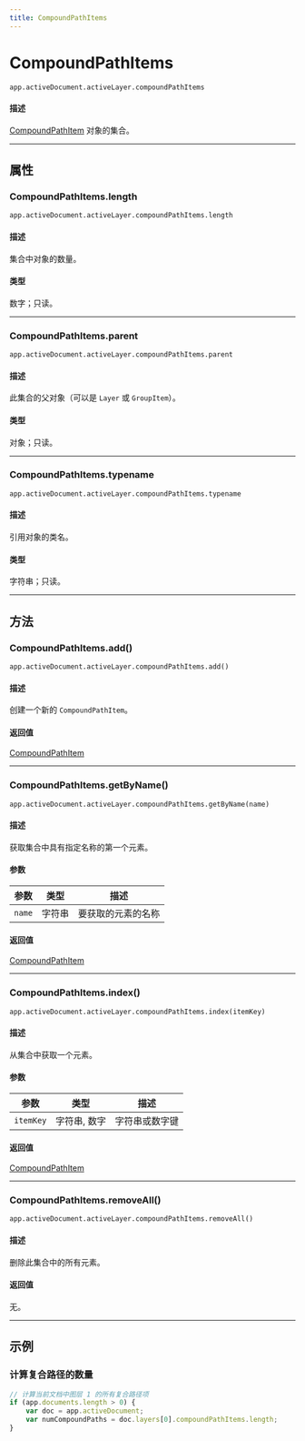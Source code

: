 ```yaml
---
title: CompoundPathItems
---
```

# CompoundPathItems

`app.activeDocument.activeLayer.compoundPathItems`

#### 描述

[CompoundPathItem](.././CompoundPathItem) 对象的集合。

---

## 属性

### CompoundPathItems.length

`app.activeDocument.activeLayer.compoundPathItems.length`

#### 描述

集合中对象的数量。

#### 类型

数字；只读。

---

### CompoundPathItems.parent

`app.activeDocument.activeLayer.compoundPathItems.parent`

#### 描述

此集合的父对象（可以是 `Layer` 或 `GroupItem`）。

#### 类型

对象；只读。

---

### CompoundPathItems.typename

`app.activeDocument.activeLayer.compoundPathItems.typename`

#### 描述

引用对象的类名。

#### 类型

字符串；只读。

---

## 方法

### CompoundPathItems.add()

`app.activeDocument.activeLayer.compoundPathItems.add()`

#### 描述

创建一个新的 `CompoundPathItem`。

#### 返回值

[CompoundPathItem](.././CompoundPathItem)

---

### CompoundPathItems.getByName()

`app.activeDocument.activeLayer.compoundPathItems.getByName(name)`

#### 描述

获取集合中具有指定名称的第一个元素。

#### 参数

| 参数     | 类型   | 描述         |
| -------- | ------ | ------------------ |
| `name`   | 字符串 | 要获取的元素的名称 |

#### 返回值

[CompoundPathItem](.././CompoundPathItem)

---

### CompoundPathItems.index()

`app.activeDocument.activeLayer.compoundPathItems.index(itemKey)`

#### 描述

从集合中获取一个元素。

#### 参数

| 参数      | 类型    | 描述         |
| --------- | ------------- | ------------------ |
| `itemKey` | 字符串, 数字  | 字符串或数字键     |

#### 返回值

[CompoundPathItem](.././CompoundPathItem)

---

### CompoundPathItems.removeAll()

`app.activeDocument.activeLayer.compoundPathItems.removeAll()`

#### 描述

删除此集合中的所有元素。

#### 返回值

无。

---

## 示例

### 计算复合路径的数量

```javascript
// 计算当前文档中图层 1 的所有复合路径项
if (app.documents.length > 0) {
    var doc = app.activeDocument;
    var numCompoundPaths = doc.layers[0].compoundPathItems.length;
}
```
